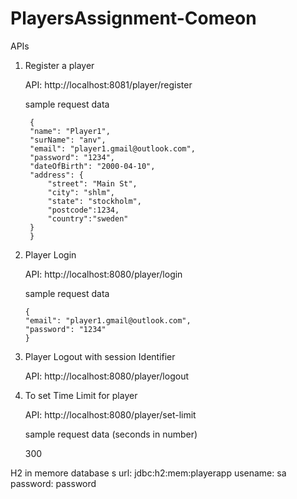# PlayersAssignment-Comeon

APIs

1. Register a player

   API: http://localhost:8081/player/register
   
    sample request data
   
        {
        "name": "Player1",
        "surName": "anv",
        "email": "player1.gmail@outlook.com",
        "password": "1234",
        "dateOfBirth": "2000-04-10",
        "address": {
            "street": "Main St",
            "city": "shlm",
            "state": "stockholm",
            "postcode":1234,
            "country":"sweden"
        }
        }

3.  Player Login
   
    API: http://localhost:8080/player/login
    
    sample request data
    
        {
        "email": "player1.gmail@outlook.com",
        "password": "1234"        
        }

5.  Player Logout with session Identifier
   
    API: http://localhost:8080/player/logout

7.  To set Time Limit for player
   
    API: http://localhost:8080/player/set-limit
    
    sample request data (seconds in number)
    
    300

 H2 in memore database
 s
 url: jdbc:h2:mem:playerapp
 usename: sa
 password: password



    
